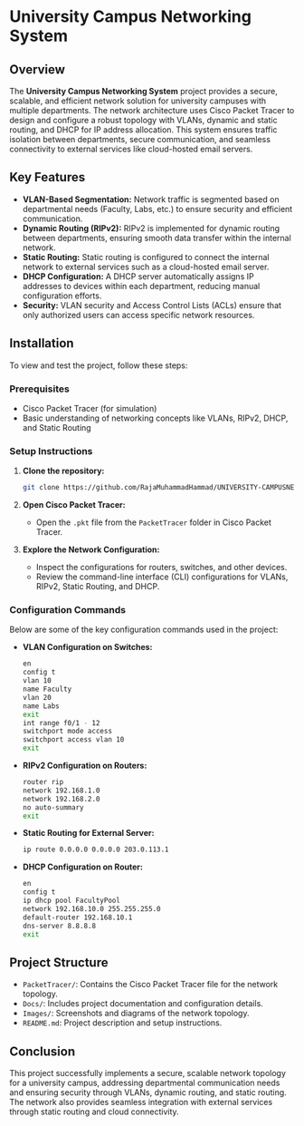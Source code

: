 # University Campus Networking System

## Overview

The **University Campus Networking System** project provides a secure, scalable, and efficient network solution for university campuses with multiple departments. The network architecture uses Cisco Packet Tracer to design and configure a robust topology with VLANs, dynamic and static routing, and DHCP for IP address allocation. This system ensures traffic isolation between departments, secure communication, and seamless connectivity to external services like cloud-hosted email servers.

## Key Features

- **VLAN-Based Segmentation:** Network traffic is segmented based on departmental needs (Faculty, Labs, etc.) to ensure security and efficient communication.
- **Dynamic Routing (RIPv2):** RIPv2 is implemented for dynamic routing between departments, ensuring smooth data transfer within the internal network.
- **Static Routing:** Static routing is configured to connect the internal network to external services such as a cloud-hosted email server.
- **DHCP Configuration:** A DHCP server automatically assigns IP addresses to devices within each department, reducing manual configuration efforts.
- **Security:** VLAN security and Access Control Lists (ACLs) ensure that only authorized users can access specific network resources.

## Installation

To view and test the project, follow these steps:

### Prerequisites

- Cisco Packet Tracer (for simulation)
- Basic understanding of networking concepts like VLANs, RIPv2, DHCP, and Static Routing

### Setup Instructions

1. **Clone the repository:**
   ```bash
   git clone https://github.com/RajaMuhammadHammad/UNIVERSITY-CAMPUSNETWORKING-SYSTEM.git
   ```

2. **Open Cisco Packet Tracer:**
   - Open the `.pkt` file from the `PacketTracer` folder in Cisco Packet Tracer.

3. **Explore the Network Configuration:**
   - Inspect the configurations for routers, switches, and other devices.
   - Review the command-line interface (CLI) configurations for VLANs, RIPv2, Static Routing, and DHCP.

### Configuration Commands

Below are some of the key configuration commands used in the project:

- **VLAN Configuration on Switches:**
  ```bash
  en
  config t
  vlan 10
  name Faculty
  vlan 20
  name Labs
  exit
  int range f0/1 - 12
  switchport mode access
  switchport access vlan 10
  exit
  ```

- **RIPv2 Configuration on Routers:**
  ```bash
  router rip
  network 192.168.1.0
  network 192.168.2.0
  no auto-summary
  exit
  ```

- **Static Routing for External Server:**
  ```bash
  ip route 0.0.0.0 0.0.0.0 203.0.113.1
  ```

- **DHCP Configuration on Router:**
  ```bash
  en
  config t
  ip dhcp pool FacultyPool
  network 192.168.10.0 255.255.255.0
  default-router 192.168.10.1
  dns-server 8.8.8.8
  exit
  ```

## Project Structure

- `PacketTracer/`: Contains the Cisco Packet Tracer file for the network topology.
- `Docs/`: Includes project documentation and configuration details.
- `Images/`: Screenshots and diagrams of the network topology.
- `README.md`: Project description and setup instructions.

## Conclusion

This project successfully implements a secure, scalable network topology for a university campus, addressing departmental communication needs and ensuring security through VLANs, dynamic routing, and static routing. The network also provides seamless integration with external services through static routing and cloud connectivity.

